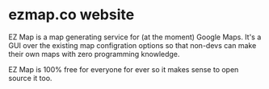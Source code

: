 # ezmap.co website

EZ Map is a map generating service for (at the moment) Google Maps. It's a GUI over the existing map configration options so that non-devs can make their own maps with zero programming knowledge.

EZ Map is 100% free for everyone for ever so it makes sense to open source it too.
